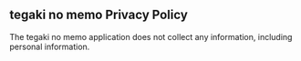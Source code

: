 ## tegaki no memo Privacy Policy

The tegaki no memo application does not collect any information, including personal information.
